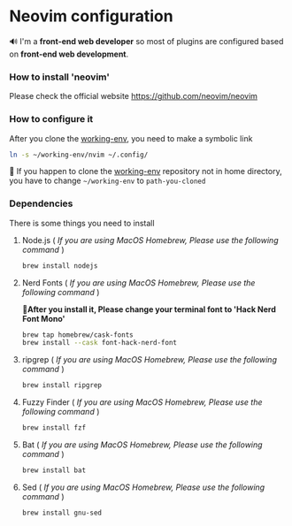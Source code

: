 # Neovim configuration

:loud_sound: I'm a **front-end web developer** so most of plugins are configured based on **front-end web development**.

### How to install 'neovim'

Please check the official website https://github.com/neovim/neovim

### How to configure it

After you clone the [working-env](https://github.com/kafelix496/working-env/tree/master/nvim), you need to make a symbolic link

```zsh
ln -s ~/working-env/nvim ~/.config/
```

:pushpin: If you happen to clone the [working-env](https://github.com/kafelix496/working-env/tree/master/nvim) repository not in home directory,
you have to change `~/working-env` to `path-you-cloned`

### Dependencies

There is some things you need to install

1. Node.js ( _If you are using MacOS Homebrew, Please use the following command_ )

   ```zsh
   brew install nodejs
   ```

2. Nerd Fonts ( _If you are using MacOS Homebrew, Please use the following command_ )

   :pushpin:**After you install it, Please change your terminal font to 'Hack Nerd Font Mono'**

   ```zsh
   brew tap homebrew/cask-fonts
   brew install --cask font-hack-nerd-font
   ```

3. ripgrep ( _If you are using MacOS Homebrew, Please use the following command_ )

   ```zsh
   brew install ripgrep
   ```

4. Fuzzy Finder ( _If you are using MacOS Homebrew, Please use the following command_ )

   ```zsh
   brew install fzf
   ```

5. Bat ( _If you are using MacOS Homebrew, Please use the following command_ )

   ```zsh
   brew install bat
   ```

6. Sed ( _If you are using MacOS Homebrew, Please use the following command_ )

   ```zsh
   brew install gnu-sed
   ```
